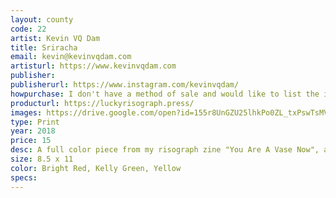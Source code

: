 ```yaml
---
layout: county 
code: 22
artist: Kevin VQ Dam
title: Sriracha
email: kevin@kevinvqdam.com
artisturl: https://www.kevinvqdam.com
publisher: 
publisherurl: https://www.instagram.com/kevinvqdam/
howpurchase: I don't have a method of sale and would like to list the item on lucky risograph/zine hug's website
producturl: https://luckyrisograph.press/
images: https://drive.google.com/open?id=155r8UnGZU25lhkPo0ZL_txPswTsMVAFw, https://drive.google.com/open?id=1LdLaYW5OmWAzcj8-HTpag9s49MeI9BEA
type: Print
year: 2018
price: 15
desc: A full color piece from my risograph zine "You Are A Vase Now", a lighthearted reflection on purpose and acceptance.
size: 8.5 x 11
color: Bright Red, Kelly Green, Yellow
specs: 
---
```

